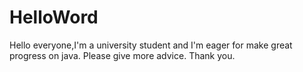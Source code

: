 # HelloWord
Hello everyone,I'm a university student and I'm eager for make great progress on java.
Please give more advice.
Thank you.
